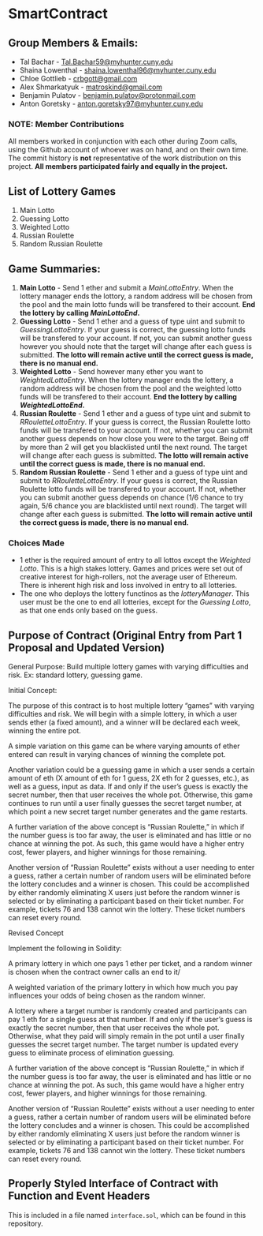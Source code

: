 # SmartContract

## Group Members & Emails:


* Tal Bachar - Tal.Bachar59@myhunter.cuny.edu
* Shaina Lowenthal - shaina.lowenthal96@myhunter.cuny.edu
* Chloe Gottlieb - crbgott@gmail.com
* Alex Shmarkatyuk - matroskind@gmail.com
* Benjamin Pulatov - benjamin.pulatov@protonmail.com
* Anton Goretsky - anton.goretsky97@myhunter.cuny.edu

### NOTE: Member Contributions
All members worked in conjunction with each other during Zoom calls, using the Github account of whoever was on hand, and on their own time. The commit history is **not** representative of the work distribution on this project. **All members participated fairly and equally in the project.**

## List of Lottery Games
 1. Main Lotto
 2. Guessing Lotto
 3. Weighted Lotto
 4. Russian Roulette
 5. Random Russian Roulette

## Game Summaries:
 1. **Main Lotto** - Send 1 ether and submit a *MainLottoEntry*. When the lottery manager ends the lottory, a random address will be chosen from the pool and the main lotto funds will be transfered to their account. **End the lottery by calling *MainLottoEnd*.**
 2. **Guessing Lotto** - Send 1 ether and a guess of type uint and submit to *GuessingLottoEntry*. If your guess is correct, the guessing lotto funds will be transfered to your account. If not, you can submit another guess however you should note that the target will change after each guess is submitted. **The lotto will remain active until the correct guess is made, there is no manual end.**
 3. **Weighted Lotto** - Send however many ether you want to *WeightedLottoEntry*. When the lottery manager ends the lottery, a random address will be chosen from the pool and the weighted lotto funds will be transfered to their account. **End the lottery by calling *WeightedLottoEnd*.**
 4. **Russian Roulette** - Send 1 ether and a guess of type uint and submit to *RRouletteLottoEntry*. If your guess is correct, the Russian Roulette lotto funds will be transfered to your account. If not, whether you can submit another guess depends on how close you were to the target. Being off by more than 2 will get you blacklisted until the next round. The target will change after each guess is submitted. **The lotto will remain active until the correct guess is made, there is no manual end.**
 5. **Random Russian Roulette** - Send 1 ether and a guess of type uint and submit to *RRouletteLottoEntry*. If your guess is correct, the Russian Roulette lotto funds will be transfered to your account. If not, whether you can submit another guess depends on chance (1/6 chance to try again, 5/6 chance you are blacklisted until next round). The target will change after each guess is submitted. **The lotto will remain active until the correct guess is made, there is no manual end.**
 
### Choices Made
 * 1 ether is the required amount of entry to all lottos except the *Weighted Lotto*. This is a high stakes lottery. Games and prices were set out of creative interest for high-rollers, not the average user of Ethereum. There is inherent high risk and loss involved in entry to all lotteries.
 * The one who deploys the lottery functinos as the *lotteryManager*. This user must be the one to end all lotteries, except for the *Guessing Lotto*, as that one ends only based on the guess.
 
## Purpose of Contract (Original Entry from Part 1 Proposal and Updated Version)
General Purpose: Build multiple lottery games with varying difficulties and risk. Ex: standard lottery, guessing game.
 
Initial Concept:

The purpose of this contract is to host multiple lottery “games” with varying difficulties and risk. We will begin with a simple lottery, in which a user sends ether (a fixed amount), and a winner will be declared each week, winning the entire pot.
 
A simple variation on this game can be where varying amounts of ether entered can result in varying chances of winning the complete pot.
 
Another variation could be a guessing game in which a user sends a certain amount of eth (X amount of eth for 1 guess, 2X eth for 2 guesses, etc.), as well as a guess, input as data. If and only if the user’s guess is exactly the secret number, then that user receives the whole pot. Otherwise, this game continues to run until a user finally guesses the secret target number, at which point a new secret target number generates and the game restarts.
 
A further variation of the above concept is “Russian Roulette,” in which if the number guess is too far away, the user is eliminated and has little or no chance at winning the pot. As such, this game would have a higher entry cost, fewer players, and higher winnings for those remaining.
 
Another version of “Russian Roulette” exists without a user needing to enter a guess, rather a certain number of random users will be eliminated before the lottery concludes and a winner is chosen. This could be accomplished by either randomly eliminating X users just before the random winner is selected or by eliminating a participant based on their ticket number. For example, tickets 76 and 138 cannot win the lottery. These ticket numbers can reset every round.

Revised Concept

Implement the following in Solidity:

A primary lottery in which one pays 1 ether per ticket, and a random winner is chosen when the contract owner calls an end to it/
 
A weighted variation of the primary lottery in which how much you pay influences your odds of being chosen as the random winner.
 
A lottery where a target number is randomly created and participants can pay 1 eth for a single guess at that number. If and only if the user’s guess is exactly the secret number, then that user receives the whole pot. Otherwise, what they paid will simply remain in the pot until a user finally guesses the secret target number. The target number is updated every guess to eliminate process of elimination guessing.
 
A further variation of the above concept is “Russian Roulette,” in which if the number guess is too far away, the user is eliminated and has little or no chance at winning the pot. As such, this game would have a higher entry cost, fewer players, and higher winnings for those remaining.
 
Another version of “Russian Roulette” exists without a user needing to enter a guess, rather a certain number of random users will be eliminated before the lottery concludes and a winner is chosen. This could be accomplished by either randomly eliminating X users just before the random winner is selected or by eliminating a participant based on their ticket number. For example, tickets 76 and 138 cannot win the lottery. These ticket numbers can reset every round.

##  Properly Styled Interface of Contract with Function and Event Headers
This is included in a file named `interface.sol`, which can be found in this repository.
